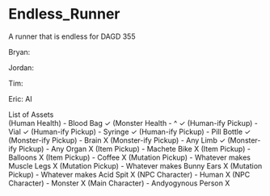 # Endless_Runner
A runner that is endless for DAGD 355

Bryan:

Jordan:

Tim:

Eric:
AI


List of Assets    
(Human Health) - Blood Bag  ✓
(Monster Health - ^   ✓
(Human-ify Pickup) - Vial   ✓
(Human-ify Pickup) - Syringe   ✓
(Human-ify Pickup) - Pill Bottle   ✓
(Monster-ify Pickup) - Brain   X
(Monster-ify Pickup) - Any Limb  ✓
(Monster-ify Pickup) - Any Organ   X
(Item Pickup) - Machete Bike   X
(Item Pickup) - Balloons   X
(Item Pickup) - Coffee   X
(Mutation Pickup) - Whatever makes Muscle Legs   X
(Mutation Pickup) - Whatever makes Bunny Ears   X
(Mutation Pickup) - Whatever makes Acid Spit   X
(NPC Character) - Human  X
(NPC Character) - Monster  X
(Main Character) - Andyogynous Person  X
